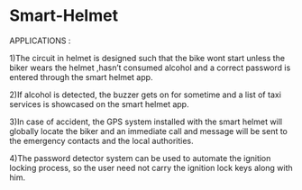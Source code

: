 # Smart-Helmet
APPLICATIONS :

1)The circuit in helmet is designed such that the bike wont start unless the biker wears the helmet ,hasn’t consumed alcohol and a correct password is entered through the smart helmet app.

2)If alcohol is detected, the buzzer gets on for sometime and a list of taxi services is showcased on the smart helmet app.

3)In case of accident, the GPS system installed with the smart helmet will globally locate the biker and an immediate call and message will be sent to the emergency contacts and the local authorities.

4)The password detector system can be used to automate the ignition locking process, so the user need not carry the ignition lock keys along with him.

